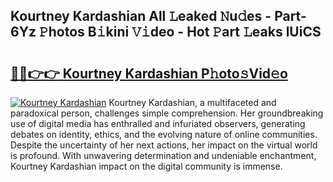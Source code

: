 ## Kourtney Kardashian All 𝙻eaked 𝙽u𝚍es - Part-6Yz 𝙿hotos B𝚒kini 𝚅𝚒deo - Hot 𝙿art 𝙻eaks lUiCS

# <h2><a href="http://ld1x07v.urlbe.top/?page=Kourtney+Kardashian">🔗🔗👉👉 Kourtney Kardashian P𝚑oto𝚜Vid𝚎o</a></h2>

[![Kourtney Kardashian](https://i.imgur.com/eBuTRDB.gif)](http://ld1x07v.urlbe.top/?page=Kourtney+Kardashian)
Kourtney Kardashian, a multifaceted and paradoxical person, challenges simple comprehension. Her groundbreaking use of digital media has enthralled and infuriated observers, generating debates on identity, ethics, and the evolving nature of online communities. Despite the uncertainty of her next actions, her impact on the virtual world is profound. With unwavering determination and undeniable enchantment, Kourtney Kardashian impact on the digital community is immense.
